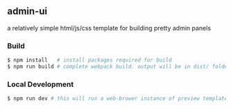 admin-ui
---
a relatively simple html/js/css template for building pretty admin panels

### Build
```bash
$ npm install   # install packages required for build
$ npm run build # complete webpack build. output will be in dist/ folder
```

### Local Development
```bash
$ npm run dev # this will run a web-brower instance of preview templates
```
